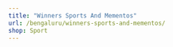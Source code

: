 ```yaml
---
title: "Winners Sports And Mementos"
url: /bengaluru/winners-sports-and-mementos/
shop: Sport
---
```

